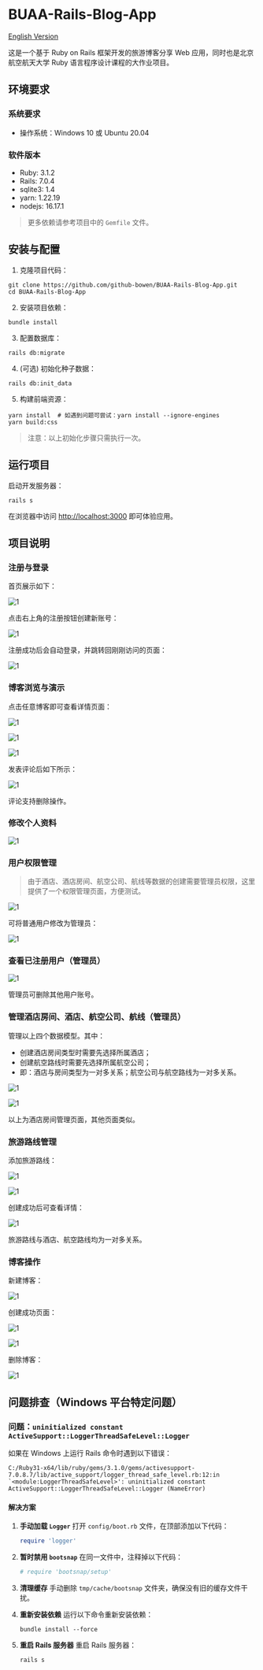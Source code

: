 # BUAA-Rails-Blog-App

[English Version](./README.md)

这是一个基于 Ruby on Rails 框架开发的旅游博客分享 Web 应用，同时也是北京航空航天大学 Ruby 语言程序设计课程的大作业项目。

## 环境要求

### 系统要求

- 操作系统：Windows 10 或 Ubuntu 20.04

### 软件版本

- Ruby: 3.1.2
- Rails: 7.0.4
- sqlite3: 1.4
- yarn: 1.22.19
- nodejs: 16.17.1

> 更多依赖请参考项目中的 `Gemfile` 文件。

## 安装与配置

1. 克隆项目代码：

```shell
git clone https://github.com/github-bowen/BUAA-Rails-Blog-App.git
cd BUAA-Rails-Blog-App
```

2. 安装项目依赖：

```shell
bundle install
```

3. 配置数据库：

```shell
rails db:migrate
```

4. (可选) 初始化种子数据：

```shell
rails db:init_data
```

5. 构建前端资源：

```shell
yarn install  # 如遇到问题可尝试：yarn install --ignore-engines
yarn build:css
```

> 注意：以上初始化步骤只需执行一次。

## 运行项目

启动开发服务器：

```shell
rails s
```

在浏览器中访问 [http://localhost:3000](http://localhost:3000) 即可体验应用。

## 项目说明

### 注册与登录

首页展示如下：

![1](./img/1.png)

点击右上角的注册按钮创建新账号：

![1](./img/2.png)

注册成功后会自动登录，并跳转回刚刚访问的页面：

![1](./img/3.png)

### 博客浏览与演示

点击任意博客即可查看详情页面：

![1](./img/4.png)

![1](./img/5.png)

![1](./img/6.png)

发表评论后如下所示：

![1](./img/7.png)

评论支持删除操作。

### 修改个人资料

![1](./img/8.png)

### 用户权限管理

> 由于酒店、酒店房间、航空公司、航线等数据的创建需要管理员权限，这里提供了一个权限管理页面，方便测试。

![1](./img/9.png)

可将普通用户修改为管理员：

![1](./img/10.png)

### 查看已注册用户（管理员）

![1](./img/11.png)

管理员可删除其他用户账号。

### 管理酒店房间、酒店、航空公司、航线（管理员）

管理以上四个数据模型。其中：

- 创建酒店房间类型时需要先选择所属酒店；
- 创建航空路线时需要先选择所属航空公司；
- 即：酒店与房间类型为一对多关系；航空公司与航空路线为一对多关系。

![1](./img/12.png)

![1](./img/13.png)

以上为酒店房间管理页面，其他页面类似。

### 旅游路线管理

添加旅游路线：

![1](./img/14.png)

![1](./img/15.png)

创建成功后可查看详情：

![1](./img/16.png)

旅游路线与酒店、航空路线均为一对多关系。

### 博客操作

新建博客：

![1](./img/17.png)

创建成功页面：

![1](./img/18.png)

![1](./img/19.png)

删除博客：

![1](./img/20.png)

## 问题排查（Windows 平台特定问题）

### 问题：`uninitialized constant ActiveSupport::LoggerThreadSafeLevel::Logger`

如果在 Windows 上运行 Rails 命令时遇到以下错误：

```shell
C:/Ruby31-x64/lib/ruby/gems/3.1.0/gems/activesupport-7.0.8.7/lib/active_support/logger_thread_safe_level.rb:12:in `<module:LoggerThreadSafeLevel>': uninitialized constant ActiveSupport::LoggerThreadSafeLevel::Logger (NameError)
```

#### 解决方案

1. **手动加载 `Logger`**
   打开 `config/boot.rb` 文件，在顶部添加以下代码：

   ```ruby
   require 'logger'
   ```

2. **暂时禁用 `bootsnap`**
   在同一文件中，注释掉以下代码：

   ```ruby
   # require 'bootsnap/setup'
   ```

3. **清理缓存**
   手动删除 `tmp/cache/bootsnap` 文件夹，确保没有旧的缓存文件干扰。

4. **重新安装依赖**
   运行以下命令重新安装依赖：

   ```shell
   bundle install --force
   ```

5. **重启 Rails 服务器**
   重启 Rails 服务器：

   ```shell
   rails s
   ```
